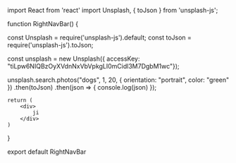 import React from 'react'
import Unsplash, { toJson } from 'unsplash-js';

function RightNavBar() {

const Unsplash = require('unsplash-js').default;
const toJson = require('unsplash-js').toJson;

const unsplash = new Unsplash({ accessKey: "tiLpw6NIQBzOyXVdnNxVbVpkgLI0mCidl3M7DgbM1wc"});

unsplash.search.photos("dogs", 1, 20, { orientation: "portrait", color: "green" })
  .then(toJson)
  .then(json => {
    console.log(json)
  });

    return (
        <div>
            ji
        </div>
    )
}

export default RightNavBar